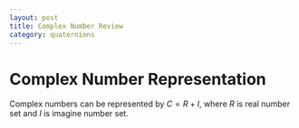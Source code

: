 ```yaml
---
layout: post
title: Complex Number Review
category: quaternions
---
```


# Complex Number Representation

Complex numbers can be represented by $C = R + I$, where $R$ is real number set and $I$ is imagine number set.
